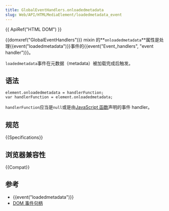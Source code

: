 ```yaml
---
title: GlobalEventHandlers.onloadedmetadata
slug: Web/API/HTMLMediaElement/loadedmetadata_event
---
```

{{ ApiRef("HTML DOM") }}

{{domxref("GlobalEventHandlers")}} mixin 的**`onloadedmetadata`**属性是处理{{event("loadedmetadata")}}事件的{{event("Event_handlers", "event handler")}}。

`loadedmetadata`事件在元数据（metadata）被加载完成后触发。

## 语法

```plain
element.onloadedmetadata = handlerFunction;
var handlerFunction = element.onloadedmetadata;
```

`handlerFunction`应当是`null`或是由[JavaScript 函数](/en-US/docs/Web/JavaScript/Reference/Functions)声明的事件 handler。

## 规范

{{Specifications}}

## 浏览器兼容性

{{Compat}}

## 参考

- {{event("loadedmetadata")}}
- [DOM 事件句柄](/en-US/docs/Web/Guide/Events/Event_handlers)
